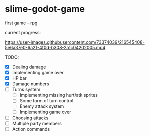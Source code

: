 # slime-godot-game
first game - rpg

current progress:

https://user-images.githubusercontent.com/73374039/216545408-5e6a37e0-6a21-4f0d-b308-2a1c04202005.mp4



TODO:
- [x] Dealing damage
- [x] Implementing game over
- [x] HP bar
- [x] Damage numbers
- [ ] Turns system
	- [ ] Implementing missing hurt/atk sprites
	- [ ] Some form of turn control
	- [ ] Enemy attack system
    - [ ] Implementing game over
- [ ] Choosing attacks
- [ ] Multiple party members
- [ ] Action commands
